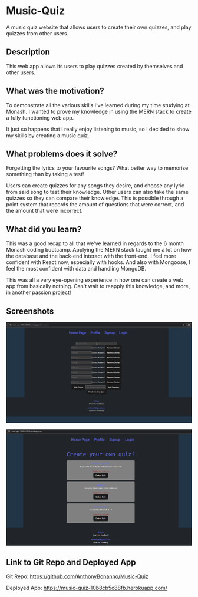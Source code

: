 # Music-Quiz
A music quiz website that allows users to create their own quizzes, and play quizzes from other users.

## Description

This web app allows its users to play quizzes created by themselves and other users. 


## What was the motivation?

To demonstrate all the various skills I've learned during my time studying at Monash. I wanted to prove my knowledge in using the MERN stack to create a fully functioning web app. 

It just so happens that I really enjoy listening to music, so I decided to show my skills by creating a music quiz.


## What problems does it solve?

Forgetting the lyrics to your favourite songs? What better way to memorise something than by taking a test!

Users can create quizzes for any songs they desire, and choose any lyric from said song to test their knowledge. Other users can also take the same quizzes so they can compare their knowledge. This is possible through a point system that records the amount of questions that were correct, and the amount that were incorrect.


## What did you learn?

This was a good recap to all that we've learned in regards to the 6 month Monash coding bootcamp. Applying the MERN stack taught me a lot on how the database and the back-end interact with the front-end. I feel more confident with React now, especially with hooks. And also with Mongoose, I feel the most confident with data and handling MongoDB.

This was all a very eye-opening experience in how one can create a web app from basically nothing. Can't wait to reapply this knowledge, and more, in another passion project!


## Screenshots

![alt text](https://github.com/AnthonyBonanno/Music-Quiz/blob/main/screenshots/image1.PNG)

![alt text](https://github.com/AnthonyBonanno/Music-Quiz/blob/main/screenshots/image2.PNG)


## Link to Git Repo and Deployed App

Git Repo: https://github.com/AnthonyBonanno/Music-Quiz

Deployed App: https://music-quiz-10b8cb5c88fb.herokuapp.com/